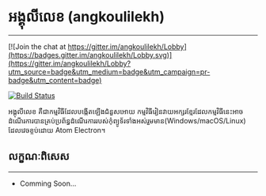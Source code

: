 
# អង្គុលីលេខ (angkoulilekh)
---

[![Join the chat at https://gitter.im/angkoulilekh/Lobby](https://badges.gitter.im/angkoulilekh/Lobby.svg)](https://gitter.im/angkoulilekh/Lobby?utm_source=badge&utm_medium=badge&utm_campaign=pr-badge&utm_content=badge)

[![Build Status](https://travis-ci.org/pp-spaces/angkoulilekh.svg?branch=master)](https://travis-ci.org/pp-spaces/angkoulilekh)

អង្គុលីលេខ គឺ​ជា​កម្មវិធី​ដែល​បង្កើត​ឡើង​ជំនួស​អោយ​ កម្មវិធី​រៀន​វាយ​អក្សរ​ខ្មែរ​ ដែល​កម្មវិធី​នេះ​អាច​ដំណើរ​ការ​បាន​គ្រប់​ប្រព័ន្ធ​ដំណើរ​ការ​របស់​កុំព្យូទ័រ​ទាំង​អស់​រួម​មាន​ (Windows/macOS/Linux) ដែល​វេចខ្ចប់​ដោយ​ Atom Electron។

## លក្ខណៈពិសេស
---
+ Comming Soon...
